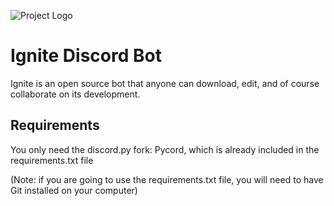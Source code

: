 ![Project Logo](https://i.ibb.co/gFW960G/Ignite.png)

# Ignite Discord Bot

Ignite is an open source bot that anyone can download, edit, and of course collaborate on its development.

## Requirements

You only need the discord.py fork: Pycord, which is already included in the requirements.txt file

(Note: if you are going to use the requirements.txt file, you will need to have Git installed on your computer)

